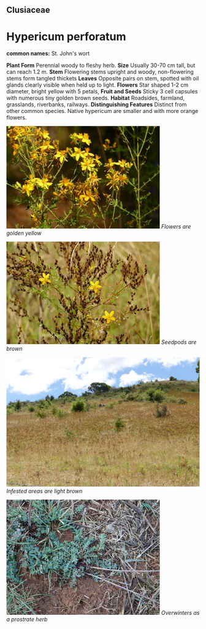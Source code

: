 ## Clusiaceae
# Hypericum perforatum
**common names:** St. John's wort

**Plant Form** Perennial woody to fleshy herb. **Size** Usually 30-70 cm tall, but can reach 1.2 m. **Stem** Flowering stems upright and woody, non-flowering stems form tangled thickets **Leaves** Opposite pairs on stem, spotted with oil glands clearly visible when held up to light. **Flowers** Star shaped 1-2 cm diameter, bright yellow with 5 petals, **Fruit and Seeds** Sticky 3 cell capsules with numerous tiny golden brown seeds. **Habitat** Roadsides, farmland, grasslands, riverbanks, railways. **Distinguishing Features** Distinct from other common species. Native hypericum are smaller and with more orange flowers.


![Flowers are golden yellow](8579_P6880536.jpg)
   *Flowers are golden yellow* 

![Seedpods are brown](80842_P7100614.jpg)
   *Seedpods are brown* 

![Infested areas are light brown](67293_P7080819.jpg)
   *Infested areas are light brown* 

![Overwinters as a prostrate herb](3210_P6103223.jpg)
   *Overwinters as a prostrate herb* 

